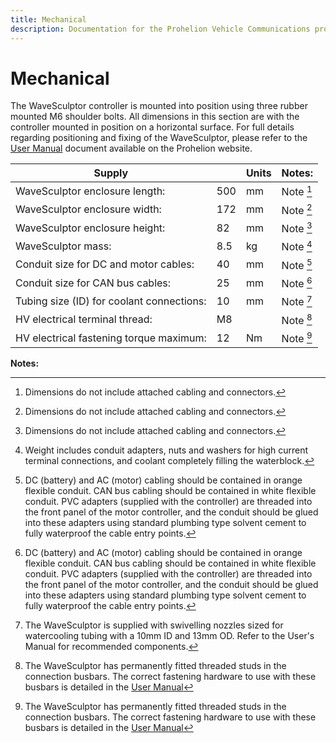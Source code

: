 ```yaml
---
title: Mechanical
description: Documentation for the Prohelion Vehicle Communications protocol
---
```


# Mechanical 

The WaveSculptor controller is mounted into position using three rubber mounted M6 shoulder bolts.  All dimensions in this section are with the controller mounted in position on a horizontal surface.  For full details regarding positioning and fixing of the WaveSculptor, please refer to the [User Manual](../User_Manual/index.md) document available on the Prohelion website.
 
| Supply                                    |     | Units | Notes:      |
|-------------------------------------------|-----|-------|-------------|
| WaveSculptor enclosure length:            | 500 | mm    | Note [^22]  |
| WaveSculptor enclosure width:             | 172 | mm    | Note [^22]  |
| WaveSculptor enclosure height:            | 82  | mm    | Note [^22]  |
| WaveSculptor mass:                        | 8.5 | kg    | Note [^23]  |
| Conduit size for DC and motor cables:	    | 40  | mm    | Note [^24]  |
| Conduit size for CAN bus cables:          | 25  | mm    | Note [^24]  |
| Tubing size (ID) for coolant connections: | 10  | mm    | Note [^25]  |
| HV electrical terminal thread:            | M8  |       | Note [^26]  |
| HV electrical fastening torque maximum:   | 12  | Nm    | Note [^26]  |

__Notes:__

[^22]:
    Dimensions do not include attached cabling and connectors.

[^23]:
    Weight includes conduit adapters, nuts and washers for high current terminal connections, and coolant completely filling the waterblock.

[^24]:
    DC (battery) and AC (motor) cabling should be contained in orange flexible conduit. CAN bus cabling should be contained in white flexible conduit.  PVC adapters (supplied with the controller) are threaded into the front panel of the motor controller, and the conduit should be glued into these adapters using standard plumbing type solvent cement to fully waterproof the cable entry points.

[^25]:
    The WaveSculptor is supplied with swivelling nozzles sized for watercooling tubing with a 10mm ID and 13mm OD.  Refer to the User's Manual for recommended components.

[^26]:
    The WaveSculptor has permanently fitted threaded studs in the connection busbars.  The correct fastening hardware to use with these busbars is detailed in the [User Manual](../User_Manual/index.md)